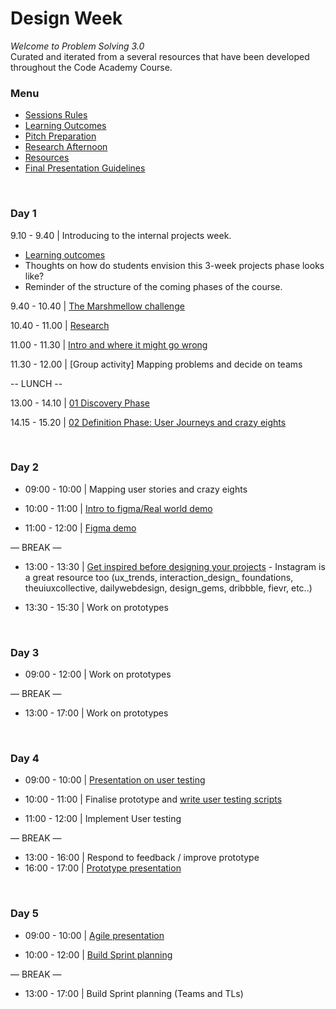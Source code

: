  # Design Week
_Welcome to Problem Solving 3.0_ <br>
Curated and iterated from a several resources that have been developed throughout the Code Academy Course.  

### Menu
* [Sessions Rules](https://gist.github.com/mghada/b8e757c05c8e5a84211325c0ba8638f6)
* [Learning Outcomes](https://gist.github.com/mghada/85e85f88918bfb7721bd45f8e1ab410f)
* [Pitch Preparation](https://github.com/foundersandcoders/master-reference/blob/master/coursebook/weeks-10-12/design-sprint/preparation.md)
* [Research Afternoon](https://github.com/foundersandcoders/master-reference/blob/master/coursebook/weeks-10-12/design-sprint/research-afternoon.md)
* [Resources](https://gist.github.com/mghada/b8e757c05c8e5a84211325c0ba8638f6)
* [Final Presentation Guidelines](https://hackmd.io/@AcxjON-bSKmJNL0co_XhIw/r1-eiENBX?type=view)

<br>

### Day 1

9.10 - 9.40  |  Introducing to the internal projects week. <br>
*  [Learning outcomes](https://gist.github.com/mghada/85e85f88918bfb7721bd45f8e1ab410f)
*  Thoughts on how do students envision this 3-week projects phase looks like? 
*  Reminder of the structure of the coming phases of the course. 

9.40 - 10.40  |  [The Marshmellow challenge](https://gist.github.com/mghada/7de804707526c6999e257d36cf2558e9)

10.40 - 11.00 | [Research](https://gist.github.com/mghada/f12d3fe901bb95b5d344212c59f27547)


11.00 - 11.30 | [Intro and where it might go wrong](https://docs.google.com/presentation/d/1kVEag_gkfIQAspUylD8qJZ4RSmzbFLoM6YIXAxkYHnw/edit#slide=id.p3)

11.30 - 12.00 | [Group activity] 
Mapping problems and decide on teams  

-- LUNCH --

13.00 - 14.10 | [01 Discovery Phase](https://docs.google.com/presentation/d/1jQsfbdJy7ANujloXb5s6-9OnPrMcVRSy7OlhdA1Ov-g/edit#slide=id.g33e8093d24_0_13)

14.15 - 15.20 | [02 Definition Phase: User Journeys and crazy eights](https://docs.google.com/presentation/d/1gDgZv8Nz8vOCAM2scyqhVXIQZUEbFiccE-QqE1-9HK0/edit?usp=sharing)

<br>

### Day 2
- 09:00 - 10:00 | Mapping user stories and crazy eights 
  
- 10:00 - 11:00 | [Intro to figma/Real world demo](https://github.com/jema28/design-week-k2/blob/master/real-world-demo.md)
- 11:00 - 12:00 | [Figma demo](https://www.figma.com/file/wiaXO6wWjwv4y6y3ygNCZA/Figma-Demo-v3.0?node-id=126%3A1395)

— BREAK —

- 13:00 - 13:30 | [Get inspired before designing your projects](./pdf-resources/design-resources.pdf) - Instagram is a great resource too (ux_trends, interaction_design_ foundations, theuiuxcollective, dailywebdesign, design_gems, dribbble, fievr, etc..)

- 13:30 - 15:30 | Work on prototypes

<br>

### Day 3
- 09:00 - 12:00 | Work on prototypes

— BREAK —

- 13:00 - 17:00 | Work on prototypes

<br>

### Day 4
- 09:00 - 10:00 | [Presentation on user testing](./pdf-resources/user-testing.pdf)
  
  
- 10:00 - 11:00 | Finalise prototype and [write user testing scripts](https://github.com/foundersandcoders/master-reference/blob/master/coursebook/weeks-10-12/user-testing.md#3-test-day-pre-test)

- 11:00 - 12:00 | Implement User testing

— BREAK —

- 13:00 - 16:00 | Respond to feedback / improve prototype
- 16:00 - 17:00 | [Prototype presentation](https://github.com/foundersandcoders/master-reference/blob/master/coursebook/weeks-10-12/design-sprint/preparation.md) 

<br>

### Day 5
- 09:00 - 10:00 | [Agile presentation](https://docs.google.com/presentation/d/1W0X8XRzGQQgGhiUb5uR7Kl0yDux-5Qs5rwc32r6oHzY/edit?usp=sharing)
  
- 10:00 - 12:00 | [Build Sprint planning](https://www.notion.so/Sprint-planning-Gitflow-0335e9a797e24a75af265166c402d9b6)

— BREAK —

- 13:00 - 17:00 | Build Sprint planning (Teams and TLs)



